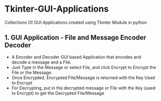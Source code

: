 # Tkinter-GUI-Applications
Collections Of GUI Applications created using Tkinter Module in python

<h2>1. GUI Application - File and Message Encoder Decoder</h2>
<ul>
  <li>A Encoder and Decoder GUI based Application that encodes and decode a message and a File.</li> 
  <li>Just Type in the Message or select File, and click Encrypt to Encrypt the File or the Message.</li>
  <li>Once Encrypted, Encrypted File/Message is returned with the Key Used to Encrypt</li>
  <li>For Decrypting, put in the decrypted message or File with the Key (used to Encrypt) to get the Decrypted File/Message</li>
</ul>      
